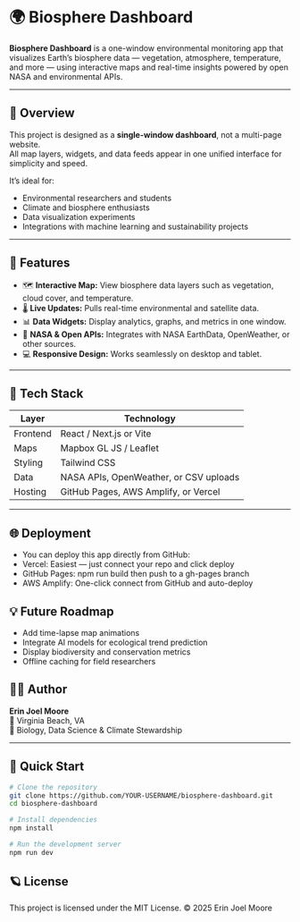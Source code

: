 # 🌍 Biosphere Dashboard

**Biosphere Dashboard** is a one-window environmental monitoring app that visualizes Earth’s biosphere data — vegetation, atmosphere, temperature, and more — using interactive maps and real-time insights powered by open NASA and environmental APIs.

---

## 🧭 Overview

This project is designed as a **single-window dashboard**, not a multi-page website.  
All map layers, widgets, and data feeds appear in one unified interface for simplicity and speed.

It’s ideal for:
- Environmental researchers and students  
- Climate and biosphere enthusiasts  
- Data visualization experiments  
- Integrations with machine learning and sustainability projects  

---

## 🧩 Features

- 🗺️ **Interactive Map:** View biosphere data layers such as vegetation, cloud cover, and temperature.  
- 🌡️ **Live Updates:** Pulls real-time environmental and satellite data.  
- 📊 **Data Widgets:** Display analytics, graphs, and metrics in one window.  
- 🧬 **NASA & Open APIs:** Integrates with NASA EarthData, OpenWeather, or other sources.  
- 💻 **Responsive Design:** Works seamlessly on desktop and tablet.  

---

## 🧰 Tech Stack

| Layer | Technology |
|-------|-------------|
| Frontend | React / Next.js or Vite |
| Maps | Mapbox GL JS / Leaflet |
| Styling | Tailwind CSS |
| Data | NASA APIs, OpenWeather, or CSV uploads |
| Hosting | GitHub Pages, AWS Amplify, or Vercel |

---

## 🌐 Deployment

- You can deploy this app directly from GitHub:
- Vercel: Easiest — just connect your repo and click deploy
- GitHub Pages: npm run build then push to a gh-pages branch
- AWS Amplify: One-click connect from GitHub and auto-deploy

## 💡 Future Roadmap

- Add time-lapse map animations
- Integrate AI models for ecological trend prediction
- Display biodiversity and conservation metrics
- Offline caching for field researchers

## 🧑‍💻 Author

**Erin Joel Moore**  
📍 Virginia Beach, VA  
🌱 Biology, Data Science & Climate Stewardship  

---

## 🚀 Quick Start

```bash
# Clone the repository
git clone https://github.com/YOUR-USERNAME/biosphere-dashboard.git
cd biosphere-dashboard

# Install dependencies
npm install

# Run the development server
npm run dev
```

## 🪐 License

This project is licensed under the MIT License.
© 2025 Erin Joel Moore
